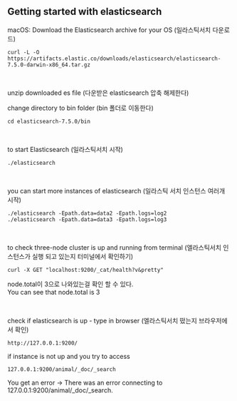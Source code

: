 ## Getting started with elasticsearch

macOS: Download the Elasticsearch archive for your OS
(일라스틱서치 다운로드)
```
curl -L -O https://artifacts.elastic.co/downloads/elasticsearch/elasticsearch-7.5.0-darwin-x86_64.tar.gz
```
<br>   

unzip downloaded es file (다운받은 elasticsearch 압축 해제한다)
 
change directory to bin folder (bin 폴더로 이동한다)
```
cd elasticsearch-7.5.0/bin
```
<br>

to start Elasticsearch (일라스틱서치 시작)
```
./elasticsearch 
```
<br>

you can start more instances of elasticsearch (일라스틱 서치 인스턴스 여러개 시작) 
```
./elasticsearch -Epath.data=data2 -Epath.logs=log2
./elasticsearch -Epath.data=data3 -Epath.logs=log3
```

<br>

to check three-node cluster is up and running from terminal (엘라스틱서치 인스턴스가 실행 되고 있는지 터미널에서 확인하기)
```
curl -X GET "localhost:9200/_cat/health?v&pretty"
```
node.total이 3으로 나와있는걸 확인 할 수 있다.<br>
You can see that node.total is 3



<br>

check if elasticsearch is up - type in browser (엘라스틱서치 떴는지 브라우저에서 확인)
```
http://127.0.0.1:9200/
```

if instance is not up and you try to access 
```
127.0.0.1:9200/animal/_doc/_search
```
You get an error ->  There was an error connecting to 127.0.0.1:9200/animal/_doc/_search. 